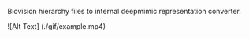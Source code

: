 Biovision hierarchy files to internal deepmimic representation converter.

![Alt Text] (./gif/example.mp4)